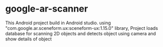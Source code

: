 # google-ar-scanner

This Android project build in Android studio. using "com.google.ar.sceneform.ux:sceneform-ux:1.15.0" library, Project loads database for scanning 2D objects and detects object using camera and show details of object

